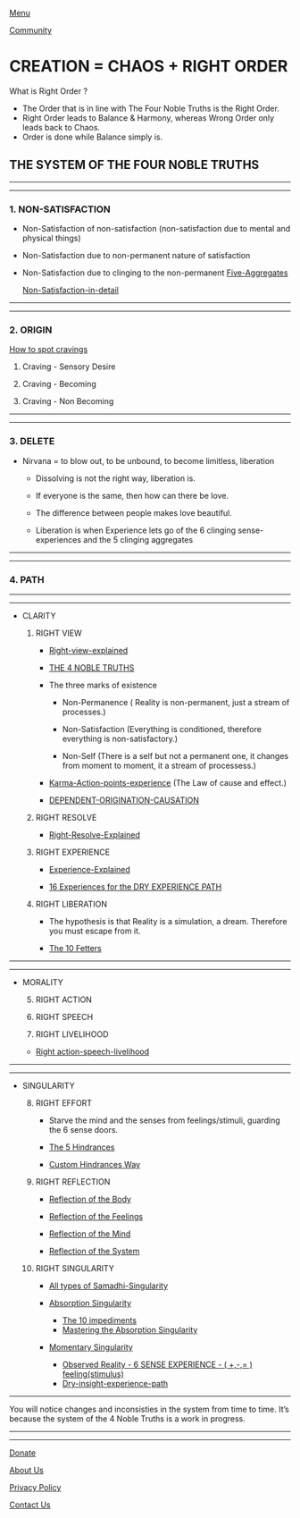 [Menu](Menu.md)    

[Community](Community.md)

# CREATION = CHAOS + RIGHT ORDER

What is Right Order ?
- The Order that is in line with The Four Noble Truths is the Right Order.
- Right Order leads to Balance & Harmony, whereas Wrong Order only leads back to Chaos.
- Order is done while Balance simply is.

## THE SYSTEM OF THE FOUR NOBLE TRUTHS
--------------
--------------
### **1. NON-SATISFACTION**

   - Non-Satisfaction of non-satisfaction (non-satisfaction due to mental and physical things)
   - Non-Satisfaction due to non-permanent nature of satisfaction
   - Non-Satisfaction due to clinging to the non-permanent [Five-Aggregates](Five-Aggregates.md)

     [Non-Satisfaction-in-detail](Non-Satisfaction-in-detail.md)

--------------
----------------

### **2. ORIGIN**

[How to spot cravings](How-to-spot-cravings.md)

1. Craving - Sensory Desire
	
2. Craving - Becoming
	 
3. Craving - Non Becoming
        
------------------
------------------

### **3. DELETE**      

- Nirvana = to blow out, to be unbound, to become limitless, liberation

     - Dissolving is not the right way, liberation is.
 
     - If everyone is the same, then how can there be love.
       
     - The difference between people makes love beautiful.

     - Liberation is when Experience lets go of the 6 clinging sense-experiences and the 5 clinging aggregates
   
-----------------
-----------------
### **4. PATH**

------------------------
--------------------
   - CLARITY

     1. RIGHT VIEW

          - [Right-view-explained](Right-view-explained.md)

         - [THE 4 NOBLE TRUTHS](index.md)

         - The three marks of existence
         
             - Non-Permanence ( Reality is non-permanent, just a stream of processes.)
             
             - Non-Satisfaction (Everything is conditioned, therefore everything is non-satisfactory.)
             
             - Non-Self (There is a self but not a permanent one, it changes from moment to moment, it a stream of processess.)

         - [Karma-Action-points-experience](Karma-Action-points-experience.md) (The Law of cause and effect.)


         - [DEPENDENT-ORIGINATION-CAUSATION](DEPENDENT-ORIGINATION-CAUSATION.md)


    
	 2. RIGHT RESOLVE

	     - [Right-Resolve-Explained](Right-Resolve-Explained.md)
	  
	 
	 3. RIGHT EXPERIENCE

	     - [Experience-Explained](Experience-Explained)

		 - [16 Experiences for the DRY EXPERIENCE PATH](16-Experiences-for-the-DRY-EXPERIENCE-PATH.md)
	       

     4. RIGHT LIBERATION
        
         - The hypothesis is that Reality is a simulation, a dream. Therefore you must escape from it.
        
         - [The 10 Fetters](The-10-Fetters.md)
           
----------------------
-------------------
   - MORALITY
     
     5. RIGHT ACTION
     
     6. RIGHT SPEECH
     
     7. RIGHT LIVELIHOOD

      - [Right action-speech-livelihood](Right-action-speech-livelihood.md)
     
---------------
----------------
   - SINGULARITY

     
     8. RIGHT EFFORT
        
         - Starve the mind and the senses from feelings/stimuli, guarding the 6 sense doors.
        
         - [The 5 Hindrances](The-5-Hindrances.md)
        
         - [Custom Hindrances Way](Custom-Hindrances-Way.md)



 

     9. RIGHT REFLECTION
        
          - [Reflection of the Body](Reflection-of-the-Body.md)
     
          - [Reflection of the Feelings](Reflection-of-the-Feelings.md)
         
          - [Reflection of the Mind](Reflection-of-the-Mind.md)
         
          - [Reflection of the System](Reflection-of-the-System.md)




     10. RIGHT SINGULARITY
        
         - [All types of Samadhi-Singularity](All-types-of-Smadhi-Singularity.md)
   
         - [Absorption Singularity](Absorption-Singularity.md)
            - [The 10 impediments](The-10-impediments.md)
            - [Mastering the Absorption Singularity](Mastering-the-Absorption-Singularity.md)
   
         - [Momentary Singularity](Momentary-Singularity.md)
            - [Observed Reality - 6 SENSE EXPERIENCE - ( +,-,= ) feeling(stimulus)](Observed-Reality-6-SENSE-EXPERIENCE-{+,-,=}-feeling(stimulus).md)
            - [Dry-insight-experience-path](Dry-insight-experience-path.md)
        

---------------

You will notice changes and inconsisties in the system from time to time. It’s because the system of the 4 Noble Truths is a work in progress.

---------------------------------------

<script defer data-relevanceai-share-id="d7b62b/1ea21814-f6b4-48a1-9d59-e6b6120b48a9/034826e5-3c17-40ef-936b-f7be6a74a0d9" src="https://app.relevanceai.com/embed/chat-bubble.js" data-share-styles="hide_tool_steps=false&hide_file_uploads=false&hide_conversation_list=false&bubble_style=agent&primary_color=%23685FFF&bubble_icon=pd%2Fchat&input_placeholder_text=Type+your+message...&hide_logo=false&hide_description=false" ></script>


------------------------------------

[Donate](Donate.md)

[About Us](About-us.md)

[Privacy Policy](https://policies.google.com/technologies/partner-sites)

[Contact Us](Contact-us.md)
